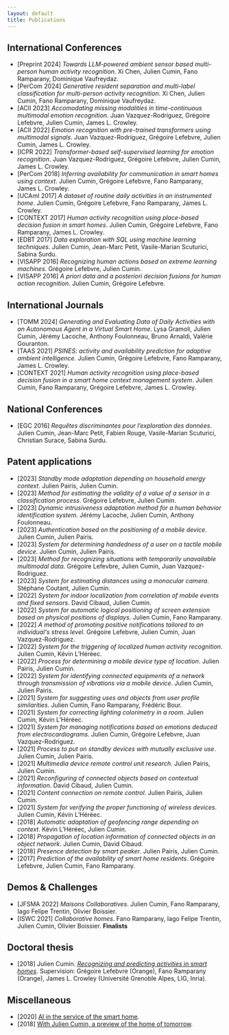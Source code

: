 ```yaml
---
layout: default
title: Publications
---
```


## International Conferences

- [Preprint 2024] *Towards LLM-powered ambient sensor based multi-person human activity recognition*. Xi Chen, Julien Cumin, Fano Ramparany, Dominique Vaufreydaz.
- [PerCom 2024] *Generative resident separation and multi-label classification for multi-person activity recognition*. Xi Chen, Julien Cumin, Fano Ramparany, Dominique Vaufreydaz.
- [ACII 2023] *Accomodating missing modalities in time-continuous multimodal emotion recognition*. Juan Vazquez-Rodriguez, Grégoire Lefebvre, Julien Cumin, James L. Crowley.
- [ACII 2022] *Emotion recognition with pre-trained transformers using multimodal signals*. Juan Vazquez-Rodriguez, Grégoire Lefebvre, Julien Cumin, James L. Crowley.
- [ICPR 2022] *Transformer-based self-supervised learning for emotion recognition*. Juan Vazquez-Rodriguez, Grégoire Lefebvre, Julien Cumin, James L. Crowley.
- [PerCom 2018] *Inferring availability for communication in smart homes using context*. Julien Cumin, Grégoire Lefebvre, Fano Ramparany, James L. Crowley.
- [UCAmI 2017] *A dataset of routine daily activities in an instrumented home*. Julien Cumin, Grégoire Lefebvre, Fano Ramparany, James L. Crowley.
- [CONTEXT 2017] *Human activity recognition using place-based decision fusion in smart homes*. Julien Cumin, Grégoire Lefebvre, Fano Ramparany, James L. Crowley.
- [EDBT 2017] *Data exploration with SQL using machine learning techniques*. Julien Cumin, Jean-Marc Petit, Vasile-Marian Scuturici, Sabina Surdu.
- [VISAPP 2016] *Recognizing human actions based on extreme learning machines*. Grégoire Lefebvre, Julien Cumin.
- [VISAPP 2016] *A priori data and a posteriori decision fusions for human action recognition*. Julien Cumin, Grégoire Lefebvre.


## International Journals

- [TOMM 2024] *Generating and Evaluating Data of Daily Activities with an Autonomous Agent in a Virtual Smart Home*. Lysa Gramoli, Julien Cumin, Jérémy Lacoche, Anthony Foulonneau, Bruno Arnaldi, Valérie Gouranton.
- [TAAS 2021] *PSINES: activity and availability prediction for adaptive ambient intelligence*. Julien Cumin, Grégoire Lefebvre, Fano Ramparany, James L. Crowley.
- [CONTEXT 2021] *Human activity recognition using place-based decision fusion in a smart home context management system*. Julien Cumin, Fano Ramparany, Grégoire Lefebvre, James L. Crowley.


## National Conferences

- [EGC 2016] *Requêtes discriminantes pour l’exploration des données*. Julien Cumin, Jean-Marc Petit, Fabien Rouge, Vasile-Marian Scuturici, Christian Surace, Sabina Surdu.


## Patent applications

- [2023] *Standby mode adaptation depending on household energy context*. Julien Pairis, Julien Cumin.
- [2023] *Method for estimating the validity of a value of a sensor in a classification process*. Grégoire Lefebvre, Julien Cumin.
- [2023] *Dynamic intrusiveness adaptation method for a human behavior identification system*. Jérémy Lacoche, Julien Cumin, Anthony Foulonneau.
- [2023] *Authentication based on the positioning of a mobile device*. Julien Cumin, Julien Pairis.
- [2023] *System for determining handedness of a user on a tactile mobile device*. Julien Cumin, Julien Pairis.
- [2023] *Method for recognizing situations with temporarily unavailable multimodal data*. Grégoire Lefevbre, Julien Cumin, Juan Vazquez-Rodriguez.
- [2023] *System for estimating distances using a monocular camera*. Stéphane Coutant, Julien Cumin.
- [2022] *System for indoor localization from correlation of mobile events and fixed sensors*. David Cibaud, Julien Cumin.
- [2022] *System for automatic logical positioning of screen extension based on physical positions of displays*. Julien Cumin, Fano Ramparany.
- [2022] *A method of promoting positive notifications tailored to an individual's stress level*. Grégoire Lefebvre, Julien Cumin, Juan Vazquez-Rodriguez.
- [2022] *System for the triggering of localized human activity recognition*. Julien Cumin, Kévin L’Héréec.
- [2022] *Process for determining a mobile device type of location*. Julien Pairis, Julien Cumin.
- [2022] *System for identifying connected equipments of a network through transmission of vibrations via a mobile device*. Julien Cumin, Julien Pairis.
- [2021] *System for suggesting uses and objects from user profile similarities*. Julien Cumin, Fano Ramparany, Frédéric Bour.
- [2021] *System for correcting lighting colorimetry in a room*. Julien Cumin, Kévin L’Héréec.
- [2021] *System for managing notifications based on emotions deduced from electrocardiograms*. Julien Cumin, Grégoire Lefebvre, Juan Vazquez-Rodriguez.
- [2021] *Process to put on standby devices with mutually exclusive use*. Julien Cumin, Julien Pairis.
- [2021] *Multimedia device remote control unit research*. Julien Pairis, Julien Cumin.
- [2021] *Reconfiguring of connected objects based on contextual information*. David Cibaud, Julien Cumin.
- [2021] *Content connection on remote control*. Julien Pairis, Julien Cumin.
- [2021] *System for verifying the proper functioning of wireless devices*. Julien Cumin, Kévin L’Héréec.
- [2018] *Automatic adaptation of geofencing range depending on context*. Kévin L’Héréec, Julien Cumin.
- [2018] *Propagation of location information of connected objects in an object network*. Julien Cumin, David Cibaud.
- [2018] *Presence detection by smart peaker*. Julien Pairis, Julien Cumin.
- [2017] *Prediction of the availability of smart home residents*. Grégoire Lefebvre, Julien Cumin, Fano Ramparany.


## Demos & Challenges

- [JFSMA 2022] *Maisons Collaboratives*. Julien Cumin, Fano Ramparany, Iago Felipe Trentin, Olivier Boissier.
- [ISWC 2021] *Collaborative homes*. Fano Ramparany, Iago Felipe Trentin, Julien Cumin, Olivier Boissier. **Finalists**


## Doctoral thesis 

- [2018] Julien Cumin. [*Recognizing and predicting activities in smart homes*](https://www.theses.fr/2018GREAM071). Supervision: Grégoire Lefebvre (Orange), Fano Ramparany (Orange), James L. Crowley (Université Grenoble Alpes, LIG, Inria).


## Miscellaneous

- [2020] [AI in the service of the smart home](https://hellofuture.orange.com/en/ai-in-the-service-of-the-smart-home/).
- [2018] [With Julien Cumin, a preview of the home of tomorrow](https://hellofuture.orange.com/en/julien-cumin-preview-home-tomorrow/).

